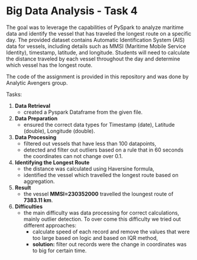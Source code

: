 # Big Data Analysis - Task 4 

The goal was to leverage the capabilities of PySpark to analyze maritime data and identify the vessel that has traveled the longest route on a specific day. The provided dataset contains Automatic Identification System (AIS) data for vessels, including details such as MMSI (Maritime Mobile Service Identity), timestamp, latitude, and longitude. Students will need to calculate the distance traveled by each vessel throughout the day and determine which vessel has the longest route.

The code of the assignment is provided in this repository and was done by Analytic Avengers group.

Tasks:
1. **Data Retrieval**
   - created a Pyspark Dataframe from the given file.
3. **Data Preparation**
   - ensured the correct data types for Timestamp (date), Latitude (double), Longitude (double).
5. **Data Processing**
   - filtered out vessels that have less than 100 datapoints,
   - detected and filter out outliers based on a rule that in 60 seconds the coordinates can not change over 0.1.
6. **Identifying the Longest Route**
   - the distance was calculated using Haversine formula,
   - identified the vessel which travelled the longest route based on aggregation.
8. **Result**
   - the vessel **MMSI=230352000** travelled the loungest route of **7383.11 km**. 
10. **Difficulties**
    - the main difficulty was data processing for correct calculations, mainly outlier detection. To over come this difficulty we tried out different approaches:
       - calculate speed of each record and remove the values that were too large based on logic and based on IQR method,
       - **solution:** filter out records were the change in coordinates was to big for certain time.
